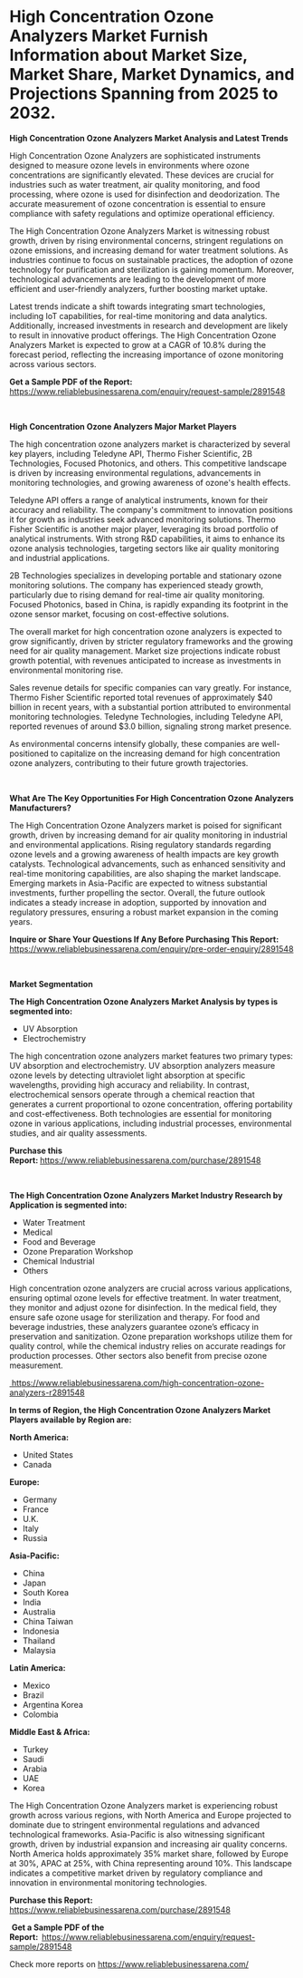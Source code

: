 <p><h1>High Concentration Ozone Analyzers Market Furnish Information about Market Size, Market Share, Market Dynamics, and Projections Spanning from 2025 to 2032.</h1></p><p><strong>High Concentration Ozone Analyzers Market Analysis and Latest Trends</strong></p>
<p><p>High Concentration Ozone Analyzers are sophisticated instruments designed to measure ozone levels in environments where ozone concentrations are significantly elevated. These devices are crucial for industries such as water treatment, air quality monitoring, and food processing, where ozone is used for disinfection and deodorization. The accurate measurement of ozone concentration is essential to ensure compliance with safety regulations and optimize operational efficiency.</p><p>The High Concentration Ozone Analyzers Market is witnessing robust growth, driven by rising environmental concerns, stringent regulations on ozone emissions, and increasing demand for water treatment solutions. As industries continue to focus on sustainable practices, the adoption of ozone technology for purification and sterilization is gaining momentum. Moreover, technological advancements are leading to the development of more efficient and user-friendly analyzers, further boosting market uptake.</p><p>Latest trends indicate a shift towards integrating smart technologies, including IoT capabilities, for real-time monitoring and data analytics. Additionally, increased investments in research and development are likely to result in innovative product offerings. The High Concentration Ozone Analyzers Market is expected to grow at a CAGR of 10.8% during the forecast period, reflecting the increasing importance of ozone monitoring across various sectors.</p></p>
<p><strong>Get a Sample PDF of the Report:&nbsp;</strong> <a href="https://www.reliablebusinessarena.com/enquiry/request-sample/2891548?utm_campaign=3457&utm_medium=2&utm_source=Github&utm_content=ia&utm_term=14032025&utm_id=high-concentration-ozone-analyzers">https://www.reliablebusinessarena.com/enquiry/request-sample/2891548</a></p>
<p>&nbsp;</p>
<p><strong>High Concentration Ozone Analyzers Major Market Players</strong></p>
<p><p>The high concentration ozone analyzers market is characterized by several key players, including Teledyne API, Thermo Fisher Scientific, 2B Technologies, Focused Photonics, and others. This competitive landscape is driven by increasing environmental regulations, advancements in monitoring technologies, and growing awareness of ozone's health effects.</p><p>Teledyne API offers a range of analytical instruments, known for their accuracy and reliability. The company's commitment to innovation positions it for growth as industries seek advanced monitoring solutions. Thermo Fisher Scientific is another major player, leveraging its broad portfolio of analytical instruments. With strong R&D capabilities, it aims to enhance its ozone analysis technologies, targeting sectors like air quality monitoring and industrial applications.</p><p>2B Technologies specializes in developing portable and stationary ozone monitoring solutions. The company has experienced steady growth, particularly due to rising demand for real-time air quality monitoring. Focused Photonics, based in China, is rapidly expanding its footprint in the ozone sensor market, focusing on cost-effective solutions.</p><p>The overall market for high concentration ozone analyzers is expected to grow significantly, driven by stricter regulatory frameworks and the growing need for air quality management. Market size projections indicate robust growth potential, with revenues anticipated to increase as investments in environmental monitoring rise.</p><p>Sales revenue details for specific companies can vary greatly. For instance, Thermo Fisher Scientific reported total revenues of approximately $40 billion in recent years, with a substantial portion attributed to environmental monitoring technologies. Teledyne Technologies, including Teledyne API, reported revenues of around $3.0 billion, signaling strong market presence.</p><p>As environmental concerns intensify globally, these companies are well-positioned to capitalize on the increasing demand for high concentration ozone analyzers, contributing to their future growth trajectories.</p></p>
<p>&nbsp;</p>
<p><strong>What Are The Key Opportunities For High Concentration Ozone Analyzers Manufacturers?</strong></p>
<p><p>The High Concentration Ozone Analyzers market is poised for significant growth, driven by increasing demand for air quality monitoring in industrial and environmental applications. Rising regulatory standards regarding ozone levels and a growing awareness of health impacts are key growth catalysts. Technological advancements, such as enhanced sensitivity and real-time monitoring capabilities, are also shaping the market landscape. Emerging markets in Asia-Pacific are expected to witness substantial investments, further propelling the sector. Overall, the future outlook indicates a steady increase in adoption, supported by innovation and regulatory pressures, ensuring a robust market expansion in the coming years.</p></p>
<p><strong>Inquire or Share Your Questions If Any Before Purchasing This Report:</strong> <a href="https://www.reliablebusinessarena.com/enquiry/pre-order-enquiry/2891548?utm_campaign=3457&utm_medium=2&utm_source=Github&utm_content=ia&utm_term=14032025&utm_id=high-concentration-ozone-analyzers">https://www.reliablebusinessarena.com/enquiry/pre-order-enquiry/2891548</a></p>
<p>&nbsp;</p>
<p><strong>Market Segmentation</strong></p>
<p><strong>The High Concentration Ozone Analyzers Market Analysis by types is segmented into:</strong></p>
<p><ul><li>UV Absorption</li><li>Electrochemistry</li></ul></p>
<p><p>The high concentration ozone analyzers market features two primary types: UV absorption and electrochemistry. UV absorption analyzers measure ozone levels by detecting ultraviolet light absorption at specific wavelengths, providing high accuracy and reliability. In contrast, electrochemical sensors operate through a chemical reaction that generates a current proportional to ozone concentration, offering portability and cost-effectiveness. Both technologies are essential for monitoring ozone in various applications, including industrial processes, environmental studies, and air quality assessments.</p></p>
<p><strong>Purchase this Report:&nbsp;</strong><a href="https://www.reliablebusinessarena.com/purchase/2891548?utm_campaign=3457&utm_medium=2&utm_source=Github&utm_content=ia&utm_term=14032025&utm_id=high-concentration-ozone-analyzers">https://www.reliablebusinessarena.com/purchase/2891548</a></p>
<p>&nbsp;</p>
<p><strong>The High Concentration Ozone Analyzers Market Industry Research by Application is segmented into:</strong></p>
<p><ul><li>Water Treatment</li><li>Medical</li><li>Food and Beverage</li><li>Ozone Preparation Workshop</li><li>Chemical Industrial</li><li>Others</li></ul></p>
<p><p>High concentration ozone analyzers are crucial across various applications, ensuring optimal ozone levels for effective treatment. In water treatment, they monitor and adjust ozone for disinfection. In the medical field, they ensure safe ozone usage for sterilization and therapy. For food and beverage industries, these analyzers guarantee ozone’s efficacy in preservation and sanitization. Ozone preparation workshops utilize them for quality control, while the chemical industry relies on accurate readings for production processes. Other sectors also benefit from precise ozone measurement.</p></p>
<p><a href="https://www.reliablebusinessarena.com/high-concentration-ozone-analyzers-r2891548?utm_campaign=3457&utm_medium=2&utm_source=Github&utm_content=ia&utm_term=14032025&utm_id=high-concentration-ozone-analyzers">&nbsp;https://www.reliablebusinessarena.com/high-concentration-ozone-analyzers-r2891548</a></p>
<p><strong>In terms of Region, the High Concentration Ozone Analyzers Market Players available by Region are:</strong></p>
<p>
    <p> <strong> North America: </strong>
        <ul>
            <li>United States</li>
            <li>Canada</li>
        </ul>
        </p> 
    <p> <strong> Europe: </strong>
        <ul>
            <li>Germany</li>
            <li>France</li>
            <li>U.K.</li>
            <li>Italy</li>
            <li>Russia</li>
        </ul>
        </p> 
    <p> <strong> Asia-Pacific: </strong>
        <ul>
            <li>China</li>
            <li>Japan</li>
            <li>South Korea</li>
            <li>India</li>
            <li>Australia</li>
            <li>China Taiwan</li>
            <li>Indonesia</li>
            <li>Thailand</li>
            <li>Malaysia</li>
        </ul>
        </p> 
    <p> <strong> Latin America: </strong>
        <ul>
            <li>Mexico</li>
            <li>Brazil</li>
            <li>Argentina Korea</li>
            <li>Colombia</li>
        </ul>
        </p> 
    <p> <strong> Middle East & Africa: </strong>
        <ul>
            <li>Turkey</li>
            <li>Saudi</li>
            <li>Arabia</li>
            <li>UAE</li>
            <li>Korea</li>
        </ul>
    </p>
    </p>
<p><p>The High Concentration Ozone Analyzers market is experiencing robust growth across various regions, with North America and Europe projected to dominate due to stringent environmental regulations and advanced technological frameworks. Asia-Pacific is also witnessing significant growth, driven by industrial expansion and increasing air quality concerns. North America holds approximately 35% market share, followed by Europe at 30%, APAC at 25%, with China representing around 10%. This landscape indicates a competitive market driven by regulatory compliance and innovation in environmental monitoring technologies.</p></p>
<p><strong>Purchase this Report: </strong><a href="https://www.reliablebusinessarena.com/purchase/2891548?utm_campaign=3457&utm_medium=2&utm_source=Github&utm_content=ia&utm_term=14032025&utm_id=high-concentration-ozone-analyzers">https://www.reliablebusinessarena.com/purchase/2891548</a></p>
<p>&nbsp;<strong>Get a Sample PDF of the Report:&nbsp;&nbsp;</strong><a href="https://www.reliablebusinessarena.com/enquiry/request-sample/2891548?utm_campaign=3457&utm_medium=2&utm_source=Github&utm_content=ia&utm_term=14032025&utm_id=high-concentration-ozone-analyzers">https://www.reliablebusinessarena.com/enquiry/request-sample/2891548</a></p>
<p><strong></strong></p>
<p>Check more reports on <a href="https://www.reliablebusinessarena.com/?utm_campaign=3457&utm_medium=2&utm_source=Github&utm_content=ia&utm_term=14032025&utm_id=high-concentration-ozone-analyzers">https://www.reliablebusinessarena.com/</a></p>